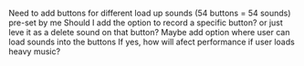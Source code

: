 Need to add buttons for different load up sounds (54 buttons = 54 sounds) pre-set by me
Should I add the option to record a specific button? or just leve it as a delete sound on that button?
Maybe add option where user can load sounds into the buttons
      If yes, how will afect performance if user loads heavy music?
